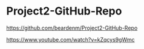 # Project2-GitHub-Repo
 
https://github.com/beardenm/Project2-GitHub-Repo


https://www.youtube.com/watch?v=kZqcys9gWmc
